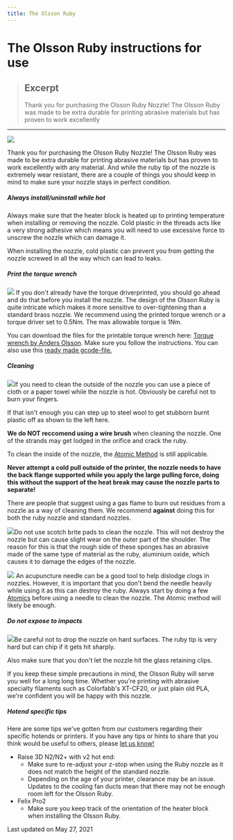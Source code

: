 ```yaml
---
title: The Olsson Ruby
---
```


# The Olsson Ruby instructions for use
> ## Excerpt
> Thank you for purchasing the Olsson Ruby Nozzle! The Olsson Ruby was made to be extra durable for printing abrasive materials but has proven to work excellently

---
![](https://d33v4339jhl8k0.cloudfront.net/docs/assets/53970867e4b0c76107b1091a/images/58513d8dc697912ffd6beda9/file-wmBnlGgxvP.jpg)

Thank you for purchasing the Olsson Ruby Nozzle! The Olsson Ruby was made to be extra durable for printing abrasive materials but has proven to work excellently with any material. And while the ruby tip of the nozzle is extremely wear resistant, there are a couple of things you should keep in mind to make sure your nozzle stays in perfect condition.

##### Always install/uninstall while hot

Always make sure that the heater block is heated up to printing temperature when installing or removing the nozzle. Cold plastic in the threads acts like a very strong adhesive which means you will need to use excessive force to unscrew the nozzle which can damage it.

When installing the nozzle, cold plastic can prevent you from getting the nozzle screwed in all the way which can lead to leaks.

##### Print the torque wrench

![](https://d33v4339jhl8k0.cloudfront.net/docs/assets/53970867e4b0c76107b1091a/images/5614ee6dc697912d7de6c98c/file-V6lyLbwaKE.jpg) If you don't already have the torque driverprinted, you should go ahead and do that before you install the nozzle. The design of the Olsson Ruby is quite intricate which makes it more sensitive to over-tightening than a standard brass nozzle. We recommend using the printed torque wrench or a torque driver set to 0.5Nm. The max allowable torque is 1Nm.

You can download the files for the printable torque wrench here: [Torque wrench by Anders Olsson](https://www.youmagine.com/designs/nozzle-torque-wrench). Make sure you follow the instructions. You can also use this [ready made gcode-file.](http://3dverkstannordic.com/files/torque_wrench_v2p5.gcode)

##### Cleaning

![](https://d33v4339jhl8k0.cloudfront.net/docs/assets/53970867e4b0c76107b1091a/images/5851549bc697912ffd6bef4e/file-hlZUxM3n63.jpg)If you need to clean the outside of the nozzle you can use a piece of cloth or a paper towel while the nozzle is hot. Obviously be careful not to burn your fingers.

If that isn't enough you can step up to steel wool to get stubborn burnt plastic off as shown to the left here.

**We do NOT reccomend using a wire brush** when cleaning the nozzle. One of the strands may get lodged in the orifice and crack the ruby.

To clean the inside of the nozzle, the [Atomic Method](https://support.3dverkstan.se/article/10-the) is still applicable.

**Never attempt a cold pull outside of the printer, the nozzle needs to have the back flange supported while you apply the large pulling force, doing this without the support of the heat break may cause the nozzle parts to separate!**

There are people that suggest using a gas flame to burn out residues from a nozzle as a way of cleaning them. We recommend **against** doing this for both the ruby nozzle and standard nozzles.

![](https://d33v4339jhl8k0.cloudfront.net/docs/assets/53970867e4b0c76107b1091a/images/585154a6c697912ffd6bef51/file-zBHbWtbHI7.jpg)Do not use scotch brite pads to clean the nozzle. This will not destroy the nozzle but can cause slight wear on the outer part of the shoulder. The reason for this is that the rough side of these sponges has an abrasive made of the same type of material as the ruby, aluminium oxide, which causes it to damage the edges of the nozzle.

![](http://d33v4339jhl8k0.cloudfront.net/docs/assets/53970867e4b0c76107b1091a/images/585154a3c697912ffd6bef50/file-FbWFgEFkzB.jpg) An acupuncture needle can be a good tool to help dislodge clogs in nozzles. However, it is important that you don't bend the needle heavily while using it as this can destroy the ruby. Always start by doing a few [Atomics](https://support.3dverkstan.se/article/10-the) before using a needle to clean the nozzle. The Atomic method will likely be enough.

##### Do not expose to impacts

![](http://d33v4339jhl8k0.cloudfront.net/docs/assets/53970867e4b0c76107b1091a/images/585154a0c697912ffd6bef4f/file-ZOiBgdiYHB.jpg)Be careful not to drop the nozzle on hard surfaces. The ruby tip is very hard but can chip if it gets hit sharply.

Also make sure that you don't let the nozzle hit the glass retaining clips.

If you keep these simple precautions in mind, the Olsson Ruby will serve you well for a long long time. Whether you're printing with abrasive specialty filaments such as Colorfabb's XT-CF20, or just plain old PLA, we're confident you will be happy with this nozzle.

##### Hotend specific tips

Here are some tips we've gotten from our customers regarding their specific hotends or printers. If you have any tips or hints to share that you think would be useful to others, please [let us know!](mailto:info@olssonruby.com)

-   Raise 3D N2/N2+ with v2 hot end:  
    -   Make sure to re-adjust your z-stop when using the Ruby nozzle as it does not match the height of the standard nozzle.
    -   Depending on the age of your printer, clearance may be an issue. Updates to the cooling fan ducts mean that there may not be enough room left for the Olsson Ruby.
-   Felix Pro2
    -   Make sure you keep track of the orientation of the heater block when installing the Olsson Ruby.

Last updated on May 27, 2021
